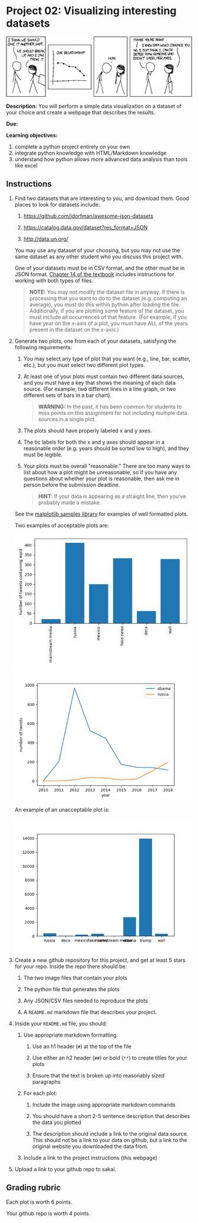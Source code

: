 # Project 02: Visualizing interesting datasets

![comic](convincing.png)

**Description:** 
You will perform a simple data visualization on a dataset of your choice and create a webpage that describes the results.

**Due:** 


**Learning objectives:**

1. complete a python project entirely on your own
1. integrate python knowledge with HTML/Markdown knowledge
1. understand how python allows more advanced data analysis than tools like excel

## Instructions

1. Find two datasets that are interesting to you, and download them.
   Good places to look for datasets include:

    1. https://github.com/jdorfman/awesome-json-datasets

    1. https://catalog.data.gov/dataset?res_format=JSON

    1. http://data.un.org/

   You may use any dataset of your choosing, but you may not use the same dataset as any other student who you discuss this project with.

   One of your datasets must be in CSV format, and the other must be in JSON format.
   [Chapter 14 of the textbook](https://automatetheboringstuff.com/chapter14/) includes instructions for working with both types of files.
   <!--
   Some datasets are in CSV format instead of JSON format.
   CSV files are even easier to work with than JSON files,
   and [the book has a whole chapter of examples](https://automatetheboringstuff.com/chapter14/).
   -->

   > **NOTE:**
   > You may not modify the dataset file in anyway.
   > If there is processing that you want to do to the dataset (e.g. computing an average),
   > you must do this within python after loading the file.
   > Additionally, if you are plotting some feature of the dataset,
   > you must include all occurrences of that feature.
   > (For example, if you have year on the x-axis of a plot,
   > you must have ALL of the years present in the dataset on the x-axis.)

1. Generate two plots, one from each of your datasets, satisfying the following requirements:

    1. You may select any type of plot that you want (e.g., line, bar, scatter, etc.),
       but you must select two different plot types.

    1. At least one of your plots must contain two different data sources, and you must have a key that shows the meaning of each data source.
       (For example, two different lines in a line graph, 
       or two different sets of bars in a bar chart).

       > **WARNING:**
       > In the past, it has been common for students to miss points on this assignment for not including multiple data sources in a single plot.

    1. The plots should have properly labeled x and y axes.

    1. The tic labels for both the x and y axes should appear in a reasonable order (e.g. years should be sorted low to high),
       and they must be legible.

    1. Your plots must be overall "reasonable."
       There are too many ways to list about how a plot might be unreasonable,
       so if you have any questions about whether your plot is reasonable,
       then ask me in person before the submission deadline.

       > **HINT:**
       > If your data is appearing as a straight line,
       > then you've probably made a mistake.

   See the [matplotlib samples library](https://matplotlib.org/3.1.1/tutorials/introductory/sample_plots.html) for examples of well formatted plots.

   Two examples of acceptable plots are:

   <img src=trump_bar.png>

   <img src=trump_line1.png>

   An example of an unacceptable plot is:

   <img src=trump.png>

1. Create a new github repository for this project,
   and get at least 5 stars for your repo.
   Inside the repo there should be:

   1. The two image files that contain your plots

   1. The python file that generates the plots

   1. Any JSON/CSV files needed to reproduce the plots

   1. A `README.md` markdown file that describes your project.

1. Inside your `README.md` file, you should:

    1. Use appropriate markdown formatting.

        1. Use an h1 header (`#`) at the top of the file

        1. Use either an h2 header (`##`) or bold (`**`) to create titles for your plots

        1. Ensure that the text is broken up into reasonably sized paragraphs
    
    1. For each plot: 

        1. Include the image using appropriate markdown commands
    
        1. You should have a short 2-5 sentence description that describes the data you plotted

        1. The description should include a link to the original data source.
           This should not be a link to your data on github,
           but a link to the original website you downloaded the data from.

    1. Include a link to the project instructions (this webpage)

1. Upload a link to your github repo to sakai.

## Grading rubric

Each plot is worth 6 points.

Your github repo is worth 4 points.

<!--
## Extra credit

You can receive 1 point of extra credit if you use the mpld3 extension to matplotlib to generate interactive html plots and include those in your webpage.
See the [mpld3 examples library](https://mpld3.github.io/examples/index.html) for examples of how to do this.
-->
